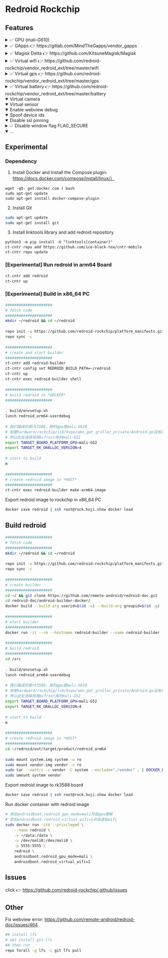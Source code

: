 # Redroid Rockchip

## Features


<details>
<summary> ✅ GPU (mali-G610) </summary>

<img src="https://raw.githubusercontent.com/redroid-rockchip/.github/main/images/mali.png"/>
</details>


<details>
<summary> ✅ GApps 👉 https://gitlab.com/MindTheGapps/vendor_gapps </summary>

<img src="https://raw.githubusercontent.com/redroid-rockchip/.github/main/images/gapps.png" width="432px" height="768px"/>
</details>


<details>
<summary> ✅ Magisk Delta 👉 https://github.com/KitsuneMagisk/Magisk </summary>

<img src="https://raw.githubusercontent.com/redroid-rockchip/.github/main/images/magisk.png" width="432px" height="768px"/>
</details>


<details>
<summary> ✅ Virtual wifi 👉 https://github.com/redroid-rockchip/vendor_redroid_ext/tree/master/wifi </summary>

##### Required
1. `mac80211_hwsim` kernel module in host
2. switch to `iptables-legacy` in host

<img src="https://raw.githubusercontent.com/redroid-rockchip/.github/main/images/wifi.png" width="432px" height="768px"/>
</details>


<details>
<summary> ✅ Virtual gps 👉 https://github.com/redroid-rockchip/vendor_redroid_ext/tree/master/gps </summary>

##### Update latitude and longitude
```bash
adb shell 'echo "LatitudeDegrees=30.281026818001678" > /data/vendor/gps/gnss'
adb shell 'echo "LongitudeDegrees=120.01934876982831" >> /data/vendor/gps/gnss'
adb shell 'echo "AltitudeMeters=1.60062531" >> /data/vendor/gps/gnss'
adb shell 'echo "BearingDegrees=0" >> /data/vendor/gps/gnss'
adb shell 'echo "SpeedMetersPerSec=0" >> /data/vendor/gps/gnss'
```

<img src="https://raw.githubusercontent.com/redroid-rockchip/.github/main/images/gps.png" width="432px" height="768px"/>
</details>


<details>
<summary> ✅ Virtual battery 👉 https://github.com/redroid-rockchip/vendor_redroid_ext/tree/master/battery </summary>

##### Update battery capacity
```bash
adb shell 'echo 88 > /data/vendor/battery/power_supply/battery/capacity'
```

<img src="https://raw.githubusercontent.com/redroid-rockchip/.github/main/images/battery.png" width="432px" height="768px"/>
</details>


<details open>
<summary> Virtual camera </summary>
</details>


<details open>
<summary> Virtual sensor </summary>
</details>


<details open>
<summary> Enable webview debug </summary>
</details>


<details open>
<summary> Spoof device ids </summary>
</details>


<details open>
<summary> Disable ssl pinning </summary>
</details>


<details>
<summary> ✅ Disable window flag FLAG_SECURE </summary>
</details>


<details open>
<summary> ... </summary>
</details>


## Experimental

### Dependency

1. Install Docker and Install the Compose plugin: https://docs.docker.com/compose/install/linux/）

```
wget -qO- get.docker.com | bash
sudo apt-get update
sudo apt-get install docker-compose-plugin
```

2. Install Git

```bash
sudo apt-get update
sudo apt-get install git
```

3. Install linktools library and add redroid repository

```
python3 -m pip install -U "linktools[container]"
ct-cntr repo add https://github.com/ice-black-tea/cntr-mobile
ct-cntr repo update
```

### [Experimental] Run redroid in arm64 Board

```bash
ct-cntr add redroid
ct-cntr up
```

### [Experimental] Build in x86_64 PC

```bash
#####################
# fetch code
#####################
mkdir ~/redroid && cd ~/redroid

repo init -u https://github.com/redroid-rockchip/platform_manifests.git -b redroid-12.0.0 --depth=1 --git-lfs
repo sync -c

#####################
# create and start builder
#####################
ct-cntr add redroid-builder
ct-cntr config set REDROID_BUILD_PATH=~/redroid
ct-cntr up
ct-cntr exec redroid-builder shell

#####################
# build redroid in *DOCKER*
#####################

. build/envsetup.sh
lunch redroid_arm64-userdebug

# 我们编译的是rk3588，用的gpu是mali-G610
# 但是hardware/rockchip/librkvpu/omx_get_gralloc_private/Android.go没有定义mali-G610
# 所以此处选择同用bifrost库的mali-G52
export TARGET_BOARD_PLATFORM_GPU=mali-G52
export TARGET_RK_GRALLOC_VERSION=4

# start to build
m

#####################
# create redroid image in *HOST*
#####################
ct-cntr exec redroid-builder make-arm64-image
```

Export redroid image to rockchip in x86_64 PC
```bash
docker save redroid | ssh root@rock.huji.show docker load
```

## Build redroid

```bash
#####################
# fetch code
#####################
mkdir ~/redroid && cd ~/redroid

repo init -u https://github.com/redroid-rockchip/platform_manifests.git -b redroid-12.0.0 --depth=1 --git-lfs
repo sync -c

#####################
# create builder
#####################
cd ~/ && git clone https://github.com/remote-android/redroid-doc.git
cd redroid-doc/android-builder-docker/
docker build --build-arg userid=$(id -u) --build-arg groupid=$(id -g) --build-arg username=$(id -un) -t redroid-builder .

#####################
# start builder
#####################
docker run -it --rm --hostname redroid-builder --name redroid-builder -v ~/redroid:/src redroid-builder

#####################
# build redroid
#####################
cd /src

. build/envsetup.sh
lunch redroid_arm64-userdebug

# 我们编译的是rk3588，用的gpu是mali-G610
# 但是hardware/rockchip/librkvpu/omx_get_gralloc_private/Android.go没有定义mali-G610
# 所以此处选择同用bifrost库的mali-G52
export TARGET_BOARD_PLATFORM_GPU=mali-G52
export TARGET_RK_GRALLOC_VERSION=4

# start to build
m

#####################
# create redroid image in *HOST*
#####################
cd ~/redroid/out/target/product/redroid_arm64

sudo mount system.img system -o ro
sudo mount vendor.img vendor -o ro
sudo tar --xattrs -c vendor -C system --exclude="./vendor" . | DOCKER_DEFAULT_PLATFORM=linux/arm64 docker import -c 'ENTRYPOINT ["/init", "androidboot.hardware=redroid"]' - redroid
sudo umount system vendor
```

Export redroid image to rk3588 board
```bash
docker save redroid | ssh root@rock.huji.show docker load
```

Run docker container with redroid image
```bash
# 添加androidboot.redroid_gpu_mode=mali开启gpu硬解
# 添加androidboot.redroid_virtual_wifi=1开启虚拟wifi
sudo docker run -itd --privileged \
    --name redroid \
    -v ~/data:/data \
    -v /dev/mali0:/dev/mali0 \
    -p 5555:5555 \
    redroid \
    androidboot.redroid_gpu_mode=mali \
    androidboot.redroid_virtual_wifi=1
```

## Issues

click 👉 https://github.com/redroid-rockchip/.github/issues

## Other

Fix webview error: https://github.com/remote-android/redroid-doc/issues/464
```bash
## install lfs
# apt install git-lfs
## then run
repo forall -g lfs -c git lfs pull
```

